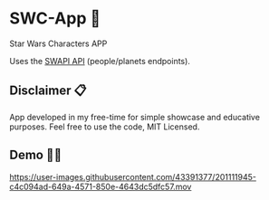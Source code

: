 # SWC-App 🌌
Star Wars Characters APP 

Uses the [SWAPI API](https://swapi.dev/api) (people/planets endpoints).

## Disclaimer 📋
App developed in my free-time for simple showcase and educative purposes.
Feel free to use the code, MIT Licensed.

## Demo 🎥📱

https://user-images.githubusercontent.com/43391377/201111945-c4c094ad-649a-4571-850e-4643dc5dfc57.mov
